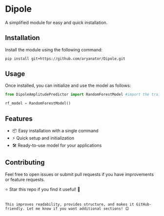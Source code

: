 
# Dipole  

A simplified module for easy and quick installation.  

## Installation  

Install the module using the following command:  

```bash
pip install git+https://github.com/aryanator/Dipole.git
```  

## Usage  

Once installed, you can initialize and use the model as follows:  

```python
from DipoleAmplitudePredictor import RandomForestModel #import the trained model

rf_model = RandomForestModel()
```  

## Features  

- 📦 Easy installation with a single command  
- ⚡ Quick setup and initialization  
- 🛠️ Ready-to-use model for your applications  

## Contributing  

Feel free to open issues or submit pull requests if you have improvements or feature requests.  



⭐ Star this repo if you find it useful! 🚀  
```  

This improves readability, provides structure, and makes it GitHub-friendly. Let me know if you want additional sections! 😊
